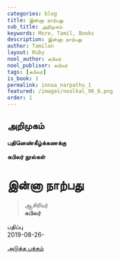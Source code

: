```yaml
---
categories: blog
title: இன்னா நாற்பது
sub_title: அறிமுகம்
keywords: More, Tamil, Books
description: இன்னா நாற்பது
author: Tamilan
layout: Ruby
nool_author: கபிலர்
nool_publiser: கபிலர்
tags: [கபிலர்]
is_book: 1
permalink: innaa_narpathu_1
featured: /images/noolkal_96_6.png
order: 1
---
```



## அறிமுகம்

**பதினெண்கீழ்க்கணக்கு**

**கபிலர் நூல்கள்**

# இன்னா நாற்பது

> ஆசிரியர்  
>  **கபிலர்**

பதிப்பு  
2019-08-26-

[அடுத்த பக்கம்](innaa_narpathu_2)